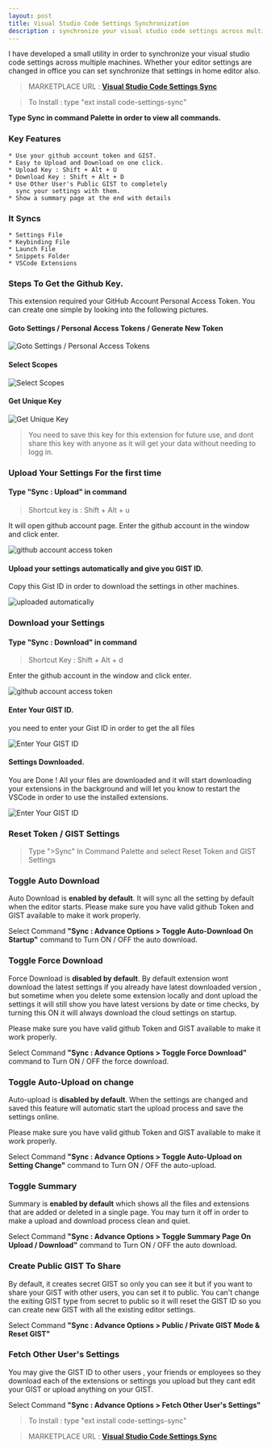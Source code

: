 ```yaml
---
layout: post
title: Visual Studio Code Settings Synchronization
description : synchronize your visual studio code settings across multiple machines. Whether your editor settings are changed in office you can set synchronize that settings in home editor also.
---
```


I have developed a small utility in order to synchronize your visual studio code settings across multiple machines. Whether your editor settings are changed in office you can set synchronize that settings in home editor also.

> MARKETPLACE URL : **[Visual Studio Code Settings Sync]("https://marketplace.visualstudio.com/items/Shan.code-settings-sync)**


> To Install : type "ext install code-settings-sync"

**Type Sync in command Palette in order to view all commands.**

### Key Features
```
* Use your github account token and GIST.
* Easy to Upload and Download on one click.
* Upload Key : Shift + Alt + U
* Download Key : Shift + Alt + D
* Use Other User's Public GIST to completely 
  sync your settings with them.
* Show a summary page at the end with details 
```  



### It Syncs
```
* Settings File
* Keybinding File
* Launch File
* Snippets Folder
* VSCode Extensions
```

	
### Steps To Get the Github Key.

This extension required your GitHub Account Personal Access Token. You can create one simple by looking into the following pictures.

#### Goto Settings / Personal Access Tokens / Generate New Token

![Goto Settings / Personal Access Tokens](/img/github1.PNG)

#### Select Scopes

![Select Scopes](/img/github2.PNG)

#### Get Unique Key

![Get Unique Key](/img/github3.PNG)

> You need to save this key for this extension for future use, and dont share this key with anyone as it will get your data without needing to logg in.

### Upload Your Settings For the first time


#### Type "Sync : Upload" in command

> Shortcut key is : Shift + Alt + u

It will open github account page. Enter the github account in the window and click enter.

![github account access token](/img/upload1.png)

#### Upload your settings automatically and give you GIST ID.

Copy this Gist ID in order to download the settings in other machines.

![uploaded automatically](/img/upload2.png)


### Download your Settings

#### Type "Sync : Download" in command

> Shortcut Key : Shift + Alt + d

Enter the github account in the window and click enter.

![github account access token](/img/upload1.png)

#### Enter Your GIST ID.

you need to enter your Gist ID in order to get the all files

![Enter Your GIST ID](/img/download2.png)

#### Settings Downloaded.

You are Done ! All your files are downloaded and it will start downloading your extensions in the background and will let you know to restart the VSCode in order to use the installed extensions.

![Enter Your GIST ID](/img/download3.png)


### Reset Token / GIST Settings

> Type ">Sync" In Command Palette and select Reset Token and GIST Settings

### Toggle Auto Download

Auto Download is **enabled by default**. It will sync all the setting by default when the editor starts.
Please make sure you have valid github Token and GIST available to make it work properly.

Select Command **"Sync : Advance Options > Toggle Auto-Download On Startup"** command to Turn ON / OFF the auto download.

### Toggle Force Download

Force Download is **disabled by default**. By default extension wont download the latest settings if you already have latest downloaded version , but sometime when you delete some extension locally and dont upload the settings it will still show you have latest versions by date or time checks, by turning this ON it will always download the cloud settings on startup.

Please make sure you have valid github Token and GIST available to make it work properly.

Select Command **"Sync : Advance Options > Toggle Force Download"** command to Turn ON / OFF the force download.

### Toggle Auto-Upload on change
Auto-upload is **disabled by default**. When the settings are changed and saved this feature will automatic start the upload process and save the settings online.

Please make sure you have valid github Token and GIST available to make it work properly.

Select Command **"Sync : Advance Options > Toggle Auto-Upload on Setting Change"** command to Turn ON / OFF the auto-upload.



### Toggle Summary

Summary is **enabled by default** which shows all the files and extensions that are added or deleted in a single page.
You may turn it off in order to make a upload and download process clean and quiet.  

Select Command **"Sync : Advance Options > Toggle Summary Page On Upload / Download"** command to Turn ON / OFF the auto download.

### Create Public GIST To Share

By default, it creates secret GIST so only you can see it but if you want to share your GIST with other users, you can set it to public.
You can't change the exiting GIST type from secret to public so it will reset the GIST ID so you can create new GIST with all the existing editor settings.

Select Command **"Sync : Advance Options > Public / Private GIST Mode & Reset GIST"**

### Fetch Other User's Settings

You may give the GIST ID to other users , your friends or employees so they download each of the extensions or settings you upload but they cant edit your GIST or upload anything on your GIST.

Select Command **"Sync : Advance Options > Fetch Other User's Settings"**

> To Install : type "ext install code-settings-sync"

> MARKETPLACE URL : **[Visual Studio Code Settings Sync]("https://marketplace.visualstudio.com/items/Shan.code-settings-sync)**
